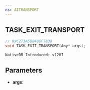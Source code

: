 ```yaml
---
ns: AITRANSPORT
---
```

## TASK_EXIT_TRANSPORT

```c
// 0xC273A5B8488F7838
void TASK_EXIT_TRANSPORT(Any* args);
```

```
NativeDB Introduced: v1207
```

## Parameters
* **args**:
